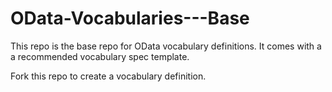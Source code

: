 OData-Vocabularies---Base
=========================
This repo is the base repo for OData vocabulary definitions. It comes with a a recommended vocabulary spec template.

Fork this repo to create a vocabulary definition.

